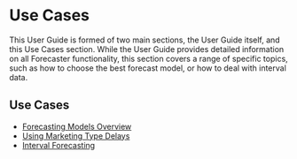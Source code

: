 # Use Cases

This User Guide is formed of two main sections, the User Guide itself, and this Use Cases section. While the User Guide provides detailed information on all Forecaster functionality, this section covers a range of specific topics, such as how to choose the best forecast model, or how to deal with interval data.

## Use Cases
* [Forecasting Models Overview](user-cases/Forecast-Models-Overview.md)
* [Using Marketing Type Delays](user-cases/Delays.md)
* [Interval Forecasting](user-cases/Interval-Forecasting.md)


